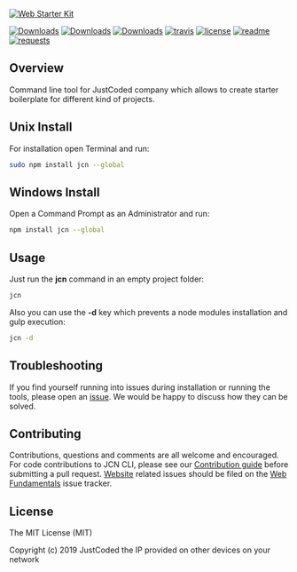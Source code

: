 [![Web Starter Kit](https://cloud.githubusercontent.com/assets/25930200/24800100/4fb5c49e-1ba7-11e7-982f-578699121d9b.png)](https://github.com/justcoded/npm-jcn/releases)



[![Downloads](https://img.shields.io/npm/dm/jcn.svg)](https://www.npmjs.com/package/jcn) [![Downloads](https://img.shields.io/npm/v/jcn.svg)](https://www.npmjs.com/package/jcn) [![Downloads](https://img.shields.io/node/v/jcn.svg)](https://www.npmjs.com/package/jcn) [![travis](https://img.shields.io/travis/justcoded/npm-jcn.svg)](https://travis-ci.org) [![license](http://img.shields.io/badge/license-MIT-blue.svg)](LICENSE)  [![readme](http://img.shields.io/badge/readme-md-blue.svg)](/README.md) [![requests](http://img.shields.io/badge/PRs-welcome-green.svg)](/pulls)


## Overview

Command line tool for JustCoded company which allows to create starter boilerplate for different kind of projects.


## Unix Install

For installation open Terminal and run:

```sh
sudo npm install jcn --global
```


## Windows Install

Open a Command Prompt as an Administrator and run:

```sh
npm install jcn --global
```

## Usage

Just run the **jcn** command in an empty project folder:

```sh
jcn
```

Also you can use the **-d** key which prevents a node modules installation and gulp execution:

```sh
jcn -d
```


## Troubleshooting

If you find yourself running into issues during installation or running the tools, please open an [issue](https://github.com/justcoded/jcn/issues). We would be happy to discuss how they can be solved.


## Contributing

Contributions, questions and comments are all welcome and encouraged. For code contributions to JCN CLI, please see our [Contribution guide](CONTRIBUTING.md) before submitting a pull request. [Website](https://github.com/justcoded/jcn) related issues should be filed on the [Web Fundamentals](https://github.com/justcoded/jcn/issues) issue tracker. 

## License

The MIT License (MIT)

Copyright (c) 2019 JustCoded the IP provided on other devices on your network